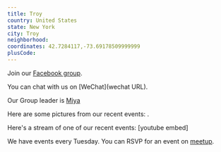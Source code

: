 ```yaml
---
title: Troy
country: United States
state: New York
city: Troy
neighborhood: 
coordinates: 42.7284117,-73.69178509999999
plusCode:
---
```

Join our [Facebook group](https://www.facebook.com/groups/free.code.camp.troy.ny).

You can chat with us on [WeChat](wechat URL).

Our Group leader is [Miya](freecodecamp.org/miya)

Here are some pictures from our recent events:
![]().

Here's a stream of one of our recent events:
[youtube embed]

We have events every Tuesday. You can RSVP for an event on [meetup](meetupurl).
